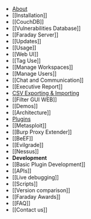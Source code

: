 * [About](https://github.com/infobyte/faraday/wiki)
* [[Installation]]
 * [[CouchDB]]
 * [[Vulnerabilities Database]]
 * [[Faraday Server]]
* [[Updates]]
* [[Usage]]
 * [[Web UI]]
 * [[Tag Use]]
 * [[Manage Workspaces]]
 * [[Manage Users]]
 * [[Chat and Communication]]
 * [[Executive Report]]
 * [CSV Exporting & Importing](https://github.com/infobyte/faraday/wiki/Exporting-the-information) 
 * [[Filter GUI WEB]]
* [[Demos]]
* [[Architecture]]
* [Plugins](https://github.com/infobyte/faraday/wiki/Plugin-List)
 * [[Metasploit]]
 * [[Burp Proxy Extender]]
 * [[BeEF]]
 * [[Evilgrade]]
 * [[Nessus]]
* **Development**
 * [[Basic Plugin Development]]
 * [[APIs]]
 * [[Live debugging]]
* [[Scripts]]
* [[Version comparison]]
* [[Faraday Awards]]
* [[FAQ]]
* [[Contact us]]